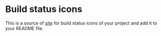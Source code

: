 Build status icons
==================

This is a source of [site](http://build.peter-gribanov.ru/) for build status icons of your project and add it to your README file.
